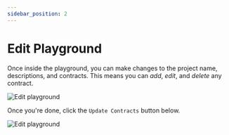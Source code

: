 ```yaml
---
sidebar_position: 2
---
```


# Edit Playground

Once inside the playground, you can make changes to the project name, descriptions, and contracts. This means you can *add*, *edit*, and *delete* any contract.

![Edit playground](https://res.cloudinary.com/dfkuxnesz/image/upload/v1728650897/Screenshot_2024-10-11_at_13.46.43_am94lv.png)

Once you're done, click the `Update Contracts` button below.

![Edit playground](https://res.cloudinary.com/dfkuxnesz/image/upload/v1728650898/Screenshot_2024-10-11_at_13.47.57_oefo0x.png)



